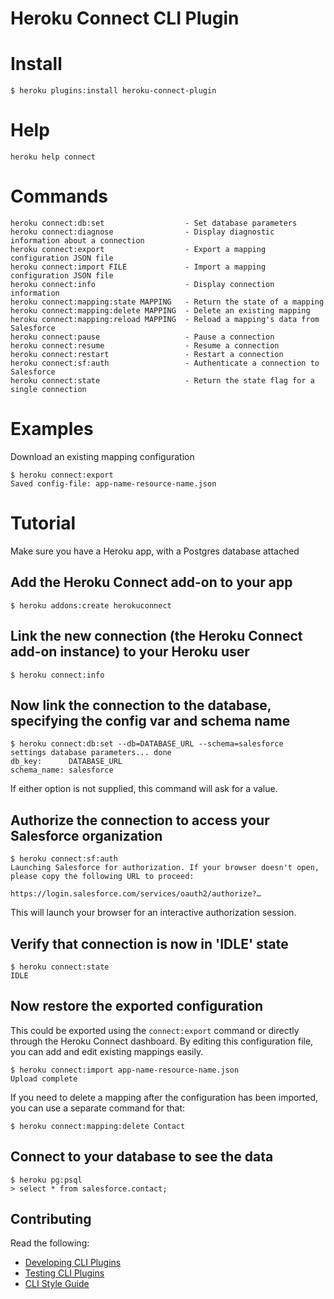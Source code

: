 Heroku Connect CLI Plugin
==================

# Install

    $ heroku plugins:install heroku-connect-plugin


# Help  

    heroku help connect 

# Commands

    heroku connect:db:set                  - Set database parameters
    heroku connect:diagnose                - Display diagnostic information about a connection
    heroku connect:export                  - Export a mapping configuration JSON file
    heroku connect:import FILE             - Import a mapping configuration JSON file
    heroku connect:info                    - Display connection information 
    heroku connect:mapping:state MAPPING   - Return the state of a mapping
    heroku connect:mapping:delete MAPPING  - Delete an existing mapping
    heroku connect:mapping:reload MAPPING  - Reload a mapping's data from Salesforce
    heroku connect:pause                   - Pause a connection
    heroku connect:resume                  - Resume a connection
    heroku connect:restart                 - Restart a connection
    heroku connect:sf:auth                 - Authenticate a connection to Salesforce
    heroku connect:state                   - Return the state flag for a single connection

# Examples

Download an existing mapping configuration

    $ heroku connect:export
    Saved config-file: app-name-resource-name.json

# Tutorial

Make sure you have a Heroku app, with a Postgres database attached

## Add the Heroku Connect add-on to your app

    $ heroku addons:create herokuconnect

## Link the new connection (the Heroku Connect add-on instance) to your Heroku user

    $ heroku connect:info

## Now link the connection to the database, specifying the config var and schema name

    $ heroku connect:db:set --db=DATABASE_URL --schema=salesforce
    settings database parameters... done
    db_key:      DATABASE_URL
    schema_name: salesforce

If either option is not supplied, this command will ask for a value.

## Authorize the connection to access your Salesforce organization

    $ heroku connect:sf:auth
    Launching Salesforce for authorization. If your browser doesn't open, please copy the following URL to proceed:

    https://login.salesforce.com/services/oauth2/authorize?…

This will launch your browser for an interactive authorization session.

## Verify that connection is now in 'IDLE' state

    $ heroku connect:state
    IDLE

## Now restore the exported configuration

This could be exported using the `connect:export` command or directly through the Heroku Connect dashboard. By editing this configuration file, you can add and edit existing mappings easily.

    $ heroku connect:import app-name-resource-name.json
    Upload complete

If you need to delete a mapping after the configuration has been imported, you can use a separate command for that:

    $ heroku connect:mapping:delete Contact

## Connect to your database to see the data

    $ heroku pg:psql
    > select * from salesforce.contact;

## Contributing

Read the following:

- [Developing CLI Plugins](https://devcenter.heroku.com/articles/developing-cli-plugins)
- [Testing CLI Plugins](https://devcenter.heroku.com/articles/testing-cli-plugins)
- [CLI Style Guide](https://devcenter.heroku.com/articles/cli-style-guide)

